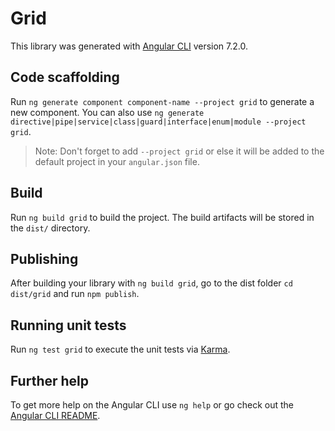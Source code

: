 # Grid

This library was generated with [Angular CLI](https://github.com/angular/angular-cli) version 7.2.0.

## Code scaffolding

Run `ng generate component component-name --project grid` to generate a new component. You can also use `ng generate directive|pipe|service|class|guard|interface|enum|module --project grid`.
> Note: Don't forget to add `--project grid` or else it will be added to the default project in your `angular.json` file. 

## Build

Run `ng build grid` to build the project. The build artifacts will be stored in the `dist/` directory.

## Publishing

After building your library with `ng build grid`, go to the dist folder `cd dist/grid` and run `npm publish`.

## Running unit tests

Run `ng test grid` to execute the unit tests via [Karma](https://karma-runner.github.io).

## Further help

To get more help on the Angular CLI use `ng help` or go check out the [Angular CLI README](https://github.com/angular/angular-cli/blob/master/README.md).
